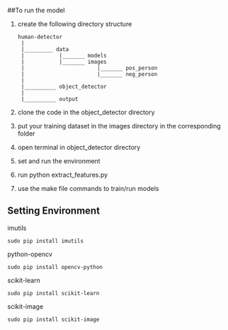 ##To run the model 
1. create the following directory structure
       
       human-detector
        |
        |_________ data
        |           |_______ models
        |           |_______ images
        |                       |_______ pos_person
        |                       |_______ neg_person
        |
        |__________ object_detector
        |
        |__________ output
       
2. clone the code in the object_detector directory
3. put your training dataset in the images directory in the corresponding folder
4. open terminal in object_detector directory
5. set and run the environment
6. run python extract_features.py
7. use the make file commands to train/run models


## Setting Environment
imutils

`sudo pip install imutils`

python-opencv

`sudo pip install opencv-python`

scikit-learn

`sudo pip install scikit-learn`

scikit-image

`sudo pip install scikit-image`


